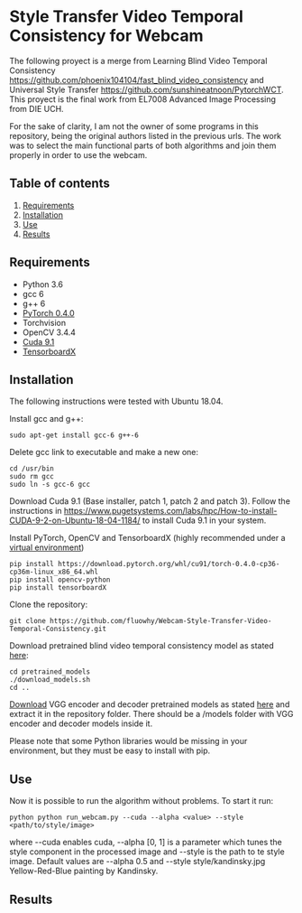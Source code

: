 # Style Transfer Video Temporal Consistency for Webcam

The following proyect is a merge from Learning Blind Video Temporal Consistency https://github.com/phoenix104104/fast_blind_video_consistency and Universal Style Transfer https://github.com/sunshineatnoon/PytorchWCT. This proyect is the final work from EL7008 Advanced Image Processing from DIE UCH.

For the sake of clarity, I am not the owner of some programs in this repository, being the original authors listed in the previous urls. The work was to select the main functional parts of both algorithms and join them properly in order to use the webcam.

## Table of contents
1. [Requirements](#requirements)
2. [Installation](#installation)
3. [Use](#use)
3. [Results](#results)

## Requirements <a name="requirements"></a>

* Python 3.6
* gcc 6
* g++ 6
* [PyTorch 0.4.0](https://pytorch.org/get-started/previous-versions/)
* Torchvision
* OpenCV 3.4.4
* [Cuda 9.1](https://developer.nvidia.com/cuda-91-download-archive)
* [TensorboardX](https://github.com/lanpa/tensorboardX)


## Installation <a name="installations"></a>

The following instructions were tested with Ubuntu 18.04.

Install gcc and g++:
```
sudo apt-get install gcc-6 g++-6
``` 
Delete gcc link to executable and make a new one:
```
cd /usr/bin
sudo rm gcc
sudo ln -s gcc-6 gcc
``` 
Download Cuda 9.1 (Base installer, patch 1, patch 2 and patch 3). Follow the instructions in https://www.pugetsystems.com/labs/hpc/How-to-install-CUDA-9-2-on-Ubuntu-18-04-1184/ to install Cuda 9.1 in your system.

Install PyTorch, OpenCV and TensorboardX (highly recommended under a [virtual environment](https://virtualenv.pypa.io/en/latest/))
``` 
pip install https://download.pytorch.org/whl/cu91/torch-0.4.0-cp36-cp36m-linux_x86_64.whl
pip install opencv-python
pip install tensorboardX
```
Clone the repository:
```
git clone https://github.com/fluowhy/Webcam-Style-Transfer-Video-Temporal-Consistency.git
```
Download pretrained blind video temporal consistency model as stated [here](https://github.com/phoenix104104/fast_blind_video_consistency#learning-blind-video-temporal-consistency):
```
cd pretrained_models
./download_models.sh
cd ..
```
[Download](https://drive.google.com/file/d/1M5KBPfqrIUZqrBZf78CIxLrMUT4lD4t9/view) VGG encoder and decoder pretrained models as stated [here](https://github.com/sunshineatnoon/PytorchWCT) and extract it in the repository folder. There should be a /models folder with VGG encoder and decoder models inside it.


Please note that some Python libraries would be missing in your environment, but they must be easy to install with pip. 

## Use <a name="use"></a>

Now it is possible to run the algorithm without problems. To start it run:
```
python python run_webcam.py --cuda --alpha <value> --style <path/to/style/image> 
```
where --cuda enables cuda, --alpha [0, 1] is a parameter which tunes the style component in the processed image and --style is the path to te style image. Default values are --alpha 0.5 and --style style/kandinsky.jpg Yellow-Red-Blue painting by Kandinsky.

## Results <a name="results"></a>
